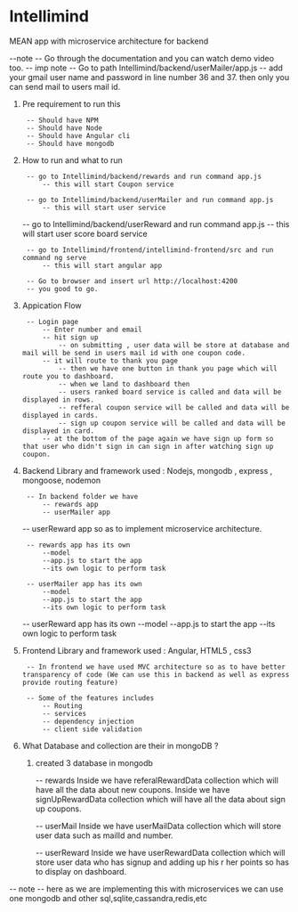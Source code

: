 # Intellimind
MEAN app with microservice architecture for backend

--note -- Go through the documentation and you can watch demo video too.
-- imp note -- Go to path Intellimind/backend/userMailer/app.js
		-- add your gmail user name and password in line number 36 and 37.
			then only you can send mail to users mail id.

1) Pre requirement to run this
	
		-- Should have NPM
		-- Should have Node
		-- Should have Angular cli
		-- Should have mongodb

2) How to run and what to run
		
		-- go to Intellimind/backend/rewards and run command app.js 
			-- this will start Coupon service

		-- go to Intellimind/backend/userMailer and run command app.js
			-- this will start user service
      
    -- go to Intellimind/backend/userReward and run command app.js
			-- this will start user score board service

		-- go to Intellimind/frontend/intellimind-frontend/src and run command ng serve
			-- this will start angular app

		-- Go to browser and insert url http://localhost:4200
		-- you good to go.

3) Appication Flow

		-- Login page
			-- Enter number and email
			-- hit sign up
     			-- on submitting , user data will be store at database and mail will be send in users mail id with one coupon code.
			-- it will route to thank you page
      			-- then we have one button in thank you page which will route you to dashboard.
      			-- when we land to dashboard then 
        		-- users ranked board service is called and data will be displayed in rows.
        		-- refferal coupon service will be called and data will be displayed in cards.
        		-- sign up coupon service will be called and data will be displayed in card.
			-- at the bottom of the page again we have sign up form so that user who didn't sign in can sign in after watching sign up coupon.



4) Backend
	Library and framework used : Nodejs, mongodb , express , mongoose, nodemon

		-- In backend folder we have	
			-- rewards app
			-- userMailer app 
      -- userReward app 
				so as to implement microservice architecture.

		-- rewards app has its own 
			--model
			--app.js to start the app
			--its own logic to perform task

		-- userMailer app has its own 
			--model
			--app.js to start the app
			--its own logic to perform task
      
    -- userReward app has its own 
			--model
			--app.js to start the app
			--its own logic to perform task


5) Frontend
	Library and framework used : Angular, HTML5 , css3

		-- In frontend we have used MVC architecture so as to have better transparency of code (We can use this in backend as well as express provide routing feature)

		-- Some of the features	includes
			-- Routing
			-- services
			-- dependency injection
			-- client side validation





6) What Database and collection are their in mongoDB ?

	1) created 3 database in mongodb	
  
		-- rewards 
			Inside we have referalRewardData collection which will have all the data about new coupons.
			Inside we have signUpRewardData collection which will have all the data about sign up coupons.
      
		-- userMail
			Inside we have userMailData collection which will store user data such as mailId and number.
      
   		 -- userReward
			Inside we have userRewardData collection which will store user data who has signup and adding up his 			     r her points so has to display on dashboard.

-- note -- here as we are implementing this with microservices we can use one mongodb and other sql,sqlite,cassandra,redis,etc



 
